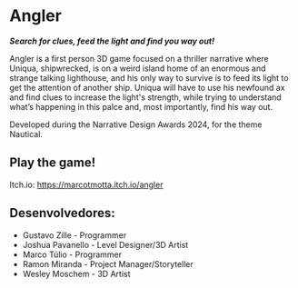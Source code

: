 # Angler
***Search for clues, feed the light and find you way out!***

Angler is a first person 3D game focused on a thriller narrative where Uniqua, shipwrecked, is on a weird island home of an enormous and strange talking lighthouse, and his only way to survive is to feed its light to get the attention of another ship. Uniqua will have to use his newfound ax and find clues to increase the light's strength, while trying to understand what’s happening in this palce and, most importantly, find his way out.

Developed during the Narrative Design Awards 2024, for the theme Nautical.

## Play the game!

Itch.io: https://marcotmotta.itch.io/angler

## Desenvolvedores:

* Gustavo Zille - Programmer
* Joshua Pavanello - Level Designer/3D Artist
* Marco Túlio - Programmer
* Ramon Miranda - Project Manager/Storyteller
* Wesley Moschem - 3D Artist
